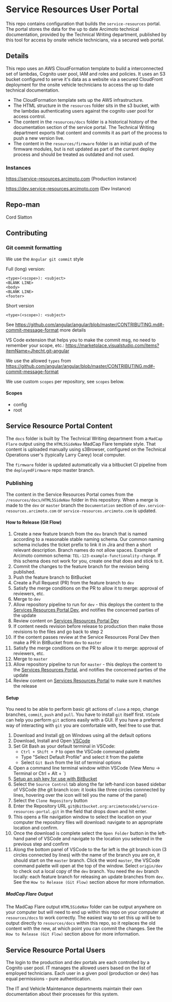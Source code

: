 # Service Resources User Portal

This repo contains configuration that builds the `service-resources` portal. The portal stores the data for the up to date Arcimoto technical documentation, provided by the Technical Writing department, published by this tool for access by onsite vehicle technicians, via a secured web portal.

## Details

This repo uses an AWS CloudFormation template to build a interconnected set of lambdas, Cognito user pool, IAM and roles and policies. It uses an S3 bucket configured to serve it's data as a website via a secured CloudFront deployment for the onsite vehicle technicians to access the up to date technical documentation.

- The CloudFormation template sets up the AWS infrastructure.
- The HTML structure in the `resources` folder sits in the s3 bucket, with the lambdas authenticating users against the cognito user pool for access control.
- The content in the `resources/docs` folder is a historical history of the documentation section of the service portal. The Technical Writing department exports that content and commits it as part of the process to push a new version live.
- The content in the `resources/firmware` folder is an initial push of the firmware modules, but is not updated as part of the current deploy process and should be treated as outdated and not used.

### Instances

https://service-resources.arcimoto.com (Production instance)

https://dev.service-resources.arcimoto.com (Dev Instance)

## Repo-man

Cord Slatton

## Contributing

### Git commit formatting

We use the `Angular git commit` style

Full (long) version:

```git commit template
<type>(<scope>): <subject>
<BLANK LINE>
<body>
<BLANK LINE>
<footer>
```

Short version

```git commit template
<type>(<scope>): <subject>
```

See https://github.com/angular/angular/blob/master/CONTRIBUTING.md#-commit-message-format more details

VS Code extension that helps you to make the commit msg, no need to remember your scope, etc.:
https://marketplace.visualstudio.com/items?itemName=Jhecht.git-angular

We use the allowed `types` from https://github.com/angular/angular/blob/master/CONTRIBUTING.md#-commit-message-format

We use custom `scopes` per repository, see `scopes` below.

#### Scopes

- config
- root

## Service Resource Portal Content

The `docs` folder is built by The Technical Writing department from a `MadCap Flare` output using the `HTML5SideNav` MadCap Flare template style. That content is uploaded manually using s3Browser, configured on the Technical Operations user's (typically Larry Carey) local computer.

The `firmware` folder is updated automatically via a bitbucket CI pipeline from the `deployedFirmware` repo master branch.

### Publishing

The content in the Service Resources Portal comes from the `/resources/docs/HTML5SideNav` folder in this repository. When a merge is made to the `dev` or `master` branch the `Documentation` section of `dev.service-resources.arcimoto.com` or `service-resources.arcimoto.com` is updated.

#### How to Release (Git Flow)

1. Create a new feature branch from the `dev` branch that is named according to a reasonable stable naming schema. Our common naming schema includes the ticket prefix to link it in Jira and then a short relevant description. Branch names do not allow spaces. Example of Arcimoto common schema: `TEL-123-example-functionality-change`. If this schema does not work for you, create one that does and stick to it.
2. Commit the changes to the feature branch for the revision being published.
3. Push the feature branch to BitBucket
4. Create a Pull Request (PR) from the feature branch to `dev`
5. Satisfy the merge conditions on the PR to allow it to merge: approval of reviewers, etc.
6. Merge to `dev`
7. Allow repository pipeline to run for `dev` - this deploys the content to the [Services Resources Portal Dev](https://dev.service-resources.arcimoto.com), and notifies the concerned parties of the update
8. Review content on [Services Resources Portal Dev](https://dev.service-resources.arcimoto.com)
9. If content needs revision before release to production then make those revisions to the files and go back to step 2
10. If the content passes review at the Service Resources Poral Dev then make a PR in BitBucket from `dev` to `master`
11. Satisfy the merge conditions on the PR to allow it to merge: approval of reviewers, etc.
12. Merge to `master`
13. Allow repository pipeline to run for `master` - this deploys the content to the [Services Resources Portal](https://service-resources.arcimoto.com), and notifies the concerned parties of the update
14. Review content on [Services Resources Portal](https://service-resources.arcimoto.com) to make sure it matches the release

#### Setup

You need to be able to perform basic git actions of `clone` a repo, change branches, `commit`, `push` and `pull`. You have to install `git` itself first. `VSCode` can help you perform `git` actions easily with a GUI. If you have a preferred way of interacting with `git` you are comfortable with, feel free to use that.

1. Download and Install [git](https://git-scm.com/downloads) on Windows using all the default options
2. Download, Install and Open [VSCode](https://code.visualstudio.com/download)
3. Set Git Bash as your default terminal in VSCode:
    - `Ctrl + Shift + P` to open the VSCode command palette
    - Type "Select Default Profile" and select it from the palette
    - Select `Git Bash` from the list of terminal options
4. Open a command line terminal window within VSCode (View Menu -> Terminal or Ctrl + Alt + `)
5. [Setup an ssh key for use with BitBucket](https://support.atlassian.com/bitbucket-cloud/docs/set-up-an-ssh-key/)
6. Select the `Source Control` tab along the far left-hand icon based sidebar of VSCode (the git branch icon: it looks like three circles connnected by lines, hovering over the icon will tell you the name of the panel)
7. Select the `Clone Repository` button
8. Enter the Repository URL `git@bitbucket.org:arcimotocode1/service-resources-portal.git` in the field that drops down and hit enter.
9. This opens a file navigation window to select the location on your computer the repository files will download: navigate to an appropriate location and confirm.
10. Once the download is complete select the `Open Folder` button in the left-hand panel of VSCode and navigate to the location you selected in the previous step and confirm
11. Along the bottom panel of VSCode to the far left is the git branch icon (3 circles connected by lines) with the name of the branch you are on, it should start on the `master` branch. Click the word `master`, the VSCode command palette will open at the top of the window. Select `origin/dev` to check out a local copy of the `dev` branch. You need the `dev` branch locally: each feature branch for releasing an update branches from `dev`. See the `How to Release (Git Flow)` section above for more information.

##### MadCap Flare Output

The MadCap Flare output `HTML5SideNav` folder can be output anywhere on your computer but will need to end up within this repo on your computer at `resources/docs` to work correctly. The easiest way to set this up will be to output directly to `resources/docs` within this repo, so it replaces the old content with the new, at which point you can commit the changes. See the `How to Release (Git Flow)` section above for more information.

## Service Resource Portal Users

The login to the production and dev portals are each controlled by a Cognito user pool. IT manages the allowed users based on the list of employed technicians. Each user in a given pool (production or dev) has equal permissions - pure authentication.

The IT and Vehicle Maintenance departments maintain their own documentation about their processes for this system.
